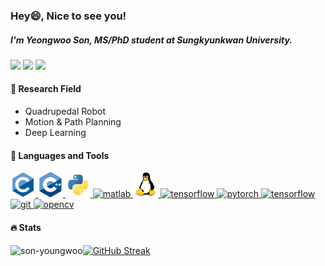 ### Hey😄, Nice to see you!
##### I'm Yeongwoo Son, MS/PhD student at Sungkyunkwan University.

<a href="mailto:ywson96@gmail.com"><img src="https://img.shields.io/badge/Gmail-d14836?style=flat-square&logo=Gmail&logoColor=white&link=ywson96@gmail.com"/></a>
<a href="https://www.youtube.com/@YeongwooSon"><img src="https://img.shields.io/badge/Youtube-FF0000?style=flat-square&logo=Youtube&logoColor=white&link=https://www.youtube.com/@YeongwooSon"/></a>
<a href="https://orcid.org/0009-0007-1251-9415"><img src="https://img.shields.io/badge/ORCID-A6CE39?style=flat-square&logo=orcid&logoColor=white&link=https://orcid.org/0009-0007-1251-9415"/></a>

#### 🌱 Research Field
- Quadrupedal Robot
- Motion & Path Planning
- Deep Learning

#### 🔭 Languages and Tools
<p align="left"> 
  <a href="https://www.cprogramming.com/" target="_blank" rel="noreferrer"> <img src="https://raw.githubusercontent.com/devicons/devicon/master/icons/c/c-original.svg" alt="c" width="40" height="40"/> </a> 
  <a href="https://www.w3schools.com/cpp/" target="_blank" rel="noreferrer"> <img src="https://raw.githubusercontent.com/devicons/devicon/master/icons/cplusplus/cplusplus-original.svg" alt="cplusplus" width="40" height="40"/> </a> 
  <a href="https://www.python.org" target="_blank" rel="noreferrer"> <img src="https://raw.githubusercontent.com/devicons/devicon/master/icons/python/python-original.svg" alt="python" width="40" height="40"/> </a> 
  <a href="https://www.mathworks.com/" target="_blank" rel="noreferrer"> <img src="https://upload.wikimedia.org/wikipedia/commons/2/21/Matlab_Logo.png" alt="matlab" width="40" height="40"/> </a> 
  <a href="https://www.linux.org/" target="_blank" rel="noreferrer"> <img src="https://raw.githubusercontent.com/devicons/devicon/master/icons/linux/linux-original.svg" alt="linux" width="40" height="40"/> </a> 
  <a href="https://www.ros.org" target="_blank" rel="noreferrer"> <img src="https://www.vectorlogo.zone/logos/ros/ros-icon.svg" alt="tensorflow" width="40" height="40"/> </a>  
  <a href="https://pytorch.org/" target="_blank" rel="noreferrer"> <img src="https://www.vectorlogo.zone/logos/pytorch/pytorch-icon.svg" alt="pytorch" width="40" height="40"/> </a> 
  <a href="https://www.tensorflow.org" target="_blank" rel="noreferrer"> <img src="https://www.vectorlogo.zone/logos/tensorflow/tensorflow-icon.svg" alt="tensorflow" width="40" height="40"/> </a> 
  <a href="https://git-scm.com/" target="_blank" rel="noreferrer"> <img src="https://www.vectorlogo.zone/logos/git-scm/git-scm-icon.svg" alt="git" width="40" height="40"/> </a> 
  <a href="https://opencv.org/" target="_blank" rel="noreferrer"> <img src="https://www.vectorlogo.zone/logos/opencv/opencv-icon.svg" alt="opencv" width="40" height="40"/> </a> 
</p>

#### 🔥 Stats
<p><img align="left" src="https://github-readme-stats.vercel.app/api/top-langs?username=son-youngwoo&show_icons=true&locale=en&layout=compact" alt="son-youngwoo" /></p>
<a href="https://git.io/streak-stats"><img src="https://streak-stats.demolab.com?user=son-youngwoo&theme=transparent" alt="GitHub Streak" height="165"/></a>


<!--img src="https://img.shields.io/badge/Python-3776AB?style=for-the-badge&logo=Python&logoColor=white"-->

<!--
**son-youngwoo/son-youngwoo** is a ✨ _special_ ✨ repository because its `README.md` (this file) appears on your GitHub profile.
👋
Here are some ideas to get you started:

- 🔭 I’m currently working on ...
- 🌱 I’m currently learning ...
- 👯 I’m looking to collaborate on ...
- 🤔 I’m looking for help with ...
- 💬 Ask me about ...
- 📫 How to reach me: ...
- 😄 Pronouns: ...
- ⚡ Fun fact: ...
-->
